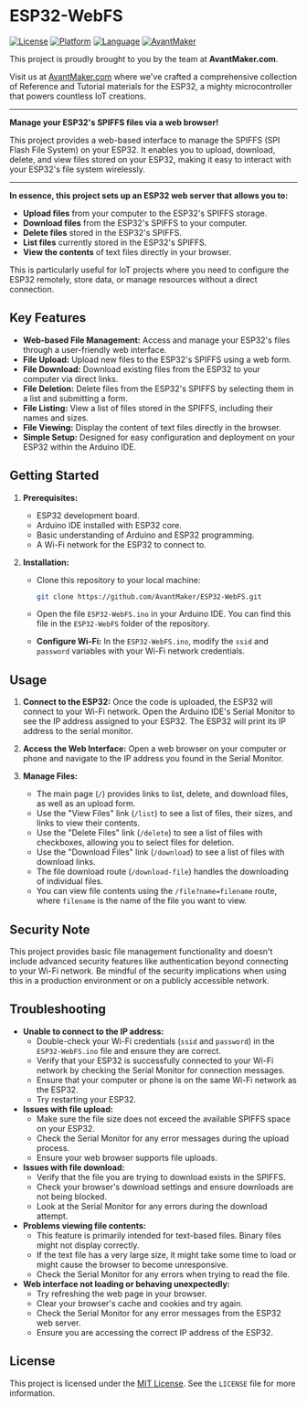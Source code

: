 # ESP32-WebFS

[![License](https://img.shields.io/badge/License-MIT-yellow.svg)](https://opensource.org/licenses/MIT)
[![Platform](https://img.shields.io/badge/Platform-ESP32-blue.svg)](https://www.espressif.com/en/products/socs/esp32)
[![Language](https://img.shields.io/badge/Language-Arduino-teal.svg)](https://www.arduino.cc/)
[![AvantMaker](https://img.shields.io/badge/By-AvantMaker-red.svg)](https://www.avantmaker.com)

This project is proudly brought to you by the team at **AvantMaker.com**.

Visit us at [AvantMaker.com](https://www.avantmaker.com) where we've crafted a comprehensive collection of Reference and Tutorial materials for the ESP32, a mighty microcontroller that powers countless IoT creations.

---

**Manage your ESP32's SPIFFS files via a web browser!**

This project provides a web-based interface to manage the SPIFFS (SPI Flash File System) on your ESP32. It enables you to upload, download, delete, and view files stored on your ESP32, making it easy to interact with your ESP32's file system wirelessly.

---
**In essence, this project sets up an ESP32 web server that allows you to:**

* **Upload files** from your computer to the ESP32's SPIFFS storage.
* **Download files** from the ESP32's SPIFFS to your computer.
* **Delete files** stored in the ESP32's SPIFFS.
* **List files** currently stored in the ESP32's SPIFFS.
* **View the contents** of text files directly in your browser.

This is particularly useful for IoT projects where you need to configure the ESP32 remotely, store data, or manage resources without a direct connection.

## Key Features

* **Web-based File Management:** Access and manage your ESP32's files through a user-friendly web interface.
* **File Upload:** Upload new files to the ESP32's SPIFFS using a web form.
* **File Download:** Download existing files from the ESP32 to your computer via direct links.
* **File Deletion:** Delete files from the ESP32's SPIFFS by selecting them in a list and submitting a form.
* **File Listing:** View a list of files stored in the SPIFFS, including their names and sizes.
* **File Viewing:** Display the content of text files directly in the browser.
* **Simple Setup:** Designed for easy configuration and deployment on your ESP32 within the Arduino IDE.

## Getting Started

1.  **Prerequisites:**

    * ESP32 development board.
    * Arduino IDE installed with ESP32 core.
    * Basic understanding of Arduino and ESP32 programming.
    * A Wi-Fi network for the ESP32 to connect to.
2.  **Installation:**

    * Clone this repository to your local machine:

        ```bash
        git clone https://github.com/AvantMaker/ESP32-WebFS.git
        ```

    * Open the file `ESP32-WebFS.ino`  in your Arduino IDE. You can find this file in the `ESP32-WebFS` folder of the repository.
    * **Configure Wi-Fi:** In the  `ESP32-WebFS.ino`, modify the `ssid` and `password` variables with your Wi-Fi network credentials.

## Usage

1.  **Connect to the ESP32:** Once the code is uploaded, the ESP32 will connect to your Wi-Fi network. Open the Arduino IDE's Serial Monitor to see the IP address assigned to your ESP32. The ESP32 will print its IP address to the serial monitor.
2.  **Access the Web Interface:** Open a web browser on your computer or phone and navigate to the IP address you found in the Serial Monitor.
3.  **Manage Files:**

    * The main page (`/`) provides links to list, delete, and download files, as well as an upload form.
    * Use the "View Files" link (`/list`) to see a list of files, their sizes, and links to view their contents.
    * Use the "Delete Files" link (`/delete`) to see a list of files with checkboxes, allowing you to select files for deletion.
    * Use the "Download Files" link (`/download`) to see a list of files with download links.
    * The file download route (`/download-file`) handles the downloading of individual files.
    * You can view file contents using the `/file?name=filename` route, where `filename` is the name of the file you want to view.

## Security Note

This project provides basic file management functionality and doesn't include advanced security features like authentication beyond connecting to your Wi-Fi network. Be mindful of the security implications when using this in a production environment or on a publicly accessible network.

## Troubleshooting

  * **Unable to connect to the IP address:**
      * Double-check your Wi-Fi credentials (`ssid` and `password`) in the `ESP32-WebFS.ino` file and ensure they are correct.
      * Verify that your ESP32 is successfully connected to your Wi-Fi network by checking the Serial Monitor for connection messages.
      * Ensure that your computer or phone is on the same Wi-Fi network as the ESP32.
      * Try restarting your ESP32.
  * **Issues with file upload:**
      * Make sure the file size does not exceed the available SPIFFS space on your ESP32.
      * Check the Serial Monitor for any error messages during the upload process.
      * Ensure your web browser supports file uploads.
  * **Issues with file download:**
      * Verify that the file you are trying to download exists in the SPIFFS.
      * Check your browser's download settings and ensure downloads are not being blocked.
      * Look at the Serial Monitor for any errors during the download attempt.
  * **Problems viewing file contents:**
      * This feature is primarily intended for text-based files. Binary files might not display correctly.
      * If the text file has a very large size, it might take some time to load or might cause the browser to become unresponsive.
      * Check the Serial Monitor for any errors when trying to read the file.
  * **Web interface not loading or behaving unexpectedly:**
      * Try refreshing the web page in your browser.
      * Clear your browser's cache and cookies and try again.
      * Check the Serial Monitor for any error messages from the ESP32 web server.
      * Ensure you are accessing the correct IP address of the ESP32.

## License

This project is licensed under the [MIT License](https://opensource.org/licenses/MIT). See the `LICENSE` file for more information.